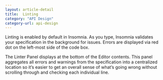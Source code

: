 ```yaml
---
layout: article-detail
title:  Linting
category: "API Design"
category-url: api-design
---
```


Linting is enabled by default in Insomnia. As you type, Insomnia validates your specification in the background for issues. Errors are displayed via red dot on the left-most side of the code box. 

The Linter Panel displays at the bottom of the Editor contents. This panel aggregates all errors and warnings from the specification into a centralized location so it’s easier to get an overall sense of what’s going wrong without scrolling through and checking each individual line.
